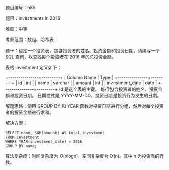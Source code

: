 题目编号：585

题目：Investments in 2016

难度：中等

考察范围：数组、哈希表

题干：给定一个投资表，包含投资者的姓名、投资金额和投资日期。请编写一个 SQL 查询，以查找每个投资者在 2016 年的总投资金额。

表格 investment 定义如下：

+---------------+---------+
| Column Name   | Type    |
+---------------+---------+
| id            | int     |
| name          | varchar |
| amount        | int     |
| investment_date | date    |
+---------------+---------+
id 是这个表的主键。
每行包含投资者的姓名、投资金额和投资日期。
日期格式是 YYYY-MM-DD，投资日期是投资行为发生的日期。

解题思路：使用 GROUP BY 和 YEAR 函数对投资日期进行分组，然后对每个投资者的投资金额进行求和。

解决方案：

```solidity
SELECT name, SUM(amount) AS total_investment
FROM investment
WHERE YEAR(investment_date) = 2016
GROUP BY name;
```

算法复杂度：时间复杂度为 O(nlogn)，空间复杂度为 O(n)。其中 n 为投资表的行数。